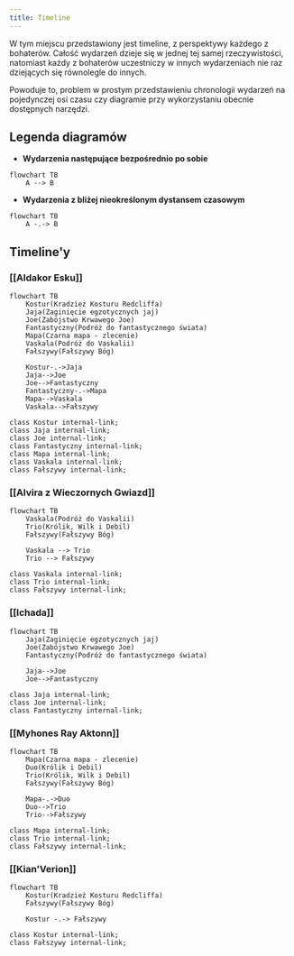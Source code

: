 ```yaml
---
title: Timeline
---
```

W tym miejscu przedstawiony jest timeline, z perspektywy każdego z bohaterów.
Całość wydarzeń dzieje się w jednej tej samej rzeczywistości, natomiast każdy z bohaterów uczestniczy w innych wydarzeniach nie raz dziejących się równolegle do innych.

Powoduje to, problem w prostym przedstawieniu chronologii wydarzeń na pojedynczej osi czasu czy diagramie przy wykorzystaniu obecnie dostępnych narzędzi.
## Legenda diagramów

- **Wydarzenia następujące bezpośrednio po sobie**
```mermaid
flowchart TB
	A --> B
```
- **Wydarzenia z bliżej nieokreślonym dystansem czasowym**
```mermaid
flowchart TB
	A -.-> B
```

## Timeline'y
### [[Aldakor Esku]]
```mermaid
flowchart TB
	Kostur(Kradzież Kosturu Redcliffa)
	Jaja(Zaginięcie egzotycznych jaj)
	Joe(Zabójstwo Krwawego Joe)
	Fantastyczny(Podróż do fantastycznego świata)
	Mapa(Czarna mapa - zlecenie)
	Vaskala(Podróż do Vaskalii)
	Fałszywy(Fałszywy Bóg)

	Kostur-.->Jaja
	Jaja-->Joe
	Joe-->Fantastyczny
	Fantastyczny-.->Mapa
	Mapa-->Vaskala
	Vaskala-->Fałszywy

class Kostur internal-link;
class Jaja internal-link; 
class Joe internal-link;
class Fantastyczny internal-link;
class Mapa internal-link;
class Vaskala internal-link;
class Fałszywy internal-link;
```
### [[Alvira z Wieczornych Gwiazd]]
```mermaid
flowchart TB
	Vaskala(Podróż do Vaskalii)
	Trio(Królik, Wilk i Debil)
	Fałszywy(Fałszywy Bóg)

	Vaskala --> Trio
	Trio --> Fałszywy

class Vaskala internal-link;
class Trio internal-link;
class Fałszywy internal-link;
```
### [[Ichada]]
```mermaid
flowchart TB
	Jaja(Zaginięcie egzotycznych jaj)
	Joe(Zabójstwo Krwawego Joe)
	Fantastyczny(Podróż do fantastycznego świata)

	Jaja-->Joe
	Joe-->Fantastyczny

class Jaja internal-link; 
class Joe internal-link;
class Fantastyczny internal-link;
```
### [[Myhones Ray Aktonn]]
```mermaid
flowchart TB
	Mapa(Czarna mapa - zlecenie)
	Duo(Królik i Debil)
	Trio(Królik, Wilk i Debil)
	Fałszywy(Fałszywy Bóg)
	
	Mapa-.->Duo
	Duo-->Trio
	Trio-->Fałszywy

class Mapa internal-link;
class Trio internal-link;
class Fałszywy internal-link;
```
### [[Kian'Verion]]
```mermaid
flowchart TB
	Kostur(Kradzież Kosturu Redcliffa)
	Fałszywy(Fałszywy Bóg)

	Kostur -.-> Fałszywy

class Kostur internal-link;
class Fałszywy internal-link;
```